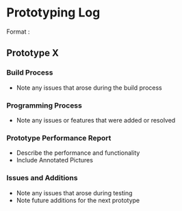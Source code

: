 # Prototyping Log

Format :

## Prototype X
### Build Process
- Note any issues that arose during the build process

### Programming Process
- Note any issues or features that were added or resolved

### Prototype Performance Report
- Describe the performance and functionality
- Include Annotated Pictures

### Issues and Additions
- Note any issues that arose during testing
- Note future additions for the next prototype
